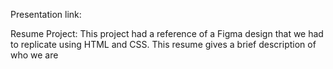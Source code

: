 Presentation link: 

Resume Project: This project had a reference of a Figma design that we had to replicate using HTML and CSS. This resume gives a brief description of who we are